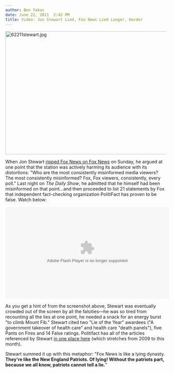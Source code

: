 ```yaml
---
author: Ben Yakas
date: June 22, 2011  2:42 PM
title: Video: Jon Stewart Lied, Fox News Lied Longer, Harder
---
```


<p><span class="mt-enclosure mt-enclosure-image" style="display: inline;"> <img alt="62211stewart.jpg" src="https://web.archive.org/web/20111120013445im_/http://gothamist.com/attachments/byakas/62211stewart.jpg" width="640" height="386" class="image-none"> </span></p>

<p>When Jon Stewart <a href="https://web.archive.org/web/20111120013445/http://gothamist.com/2011/06/20/video_jon_stewart_says_the_times_bi.php">ripped Fox News on Fox News</a> on Sunday, he argued at one point that the station was actively harming its audience with its distortions: &quot;Who are the most consistently misinformed media viewers? The most consistently misinformed? Fox, Fox viewers, consistently, every poll.&quot; Last night on <em>The Daily Show</em>, he admitted that he himself had been misinformed on that point...and then proceeded to list 21 statements by Fox that independent fact-checking organization PolitiFact has proven to be false. Watch below:</p>

<div style="text-align: center;"><object width="512" height="288"><param name="movie" value="http://www.hulu.com/embed/QF2Cy1yN2QM67kUV236wVg"><param name="allowFullScreen" value="true"><embed src="https://web.archive.org/web/20111120013445oe_/http://www.hulu.com/embed/QF2Cy1yN2QM67kUV236wVg" type="application/x-shockwave-flash" width="512" height="288" allowfullscreen="true"></object></div>

<p>As you get a hint of from the screenshot above, Stewart was eventually crowded out of the screen by all the falsities&#x2014;he was so tired from recounting all the lies at one point, he needed a snack for an energy burst &quot;to climb Mount Fib.&quot; Stewart cited two &quot;Lie of the Year&quot; awardees (&quot;A government takeover of health care&quot; and health care &quot;death panels&quot;), five Pants on Fires and 14 False ratings. Politifact has all of the articles referenced by Stewart <a href="https://web.archive.org/web/20111120013445/http://www.politifact.com/truth-o-meter/article/2011/jun/22/jon-stewarts-politifact-segment-annotated-edition/">in one place here</a> (which stretches from 2009 to this month).</p>

<p>Stewart summed it up with this metaphor: &quot;Fox News is like a lying dynasty. <strong>They&apos;re like the New England Patriots. Of lying! Without the patriots part, because we all know, patriots cannot tell a lie.</strong>&quot;</p>